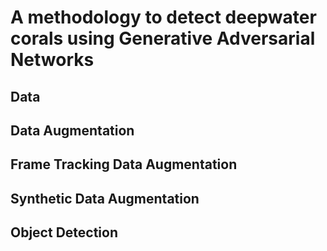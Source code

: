# A methodology to detect deepwater corals using Generative Adversarial Networks

## Data

## Data Augmentation


## Frame Tracking Data Augmentation


## Synthetic Data Augmentation


## Object Detection
